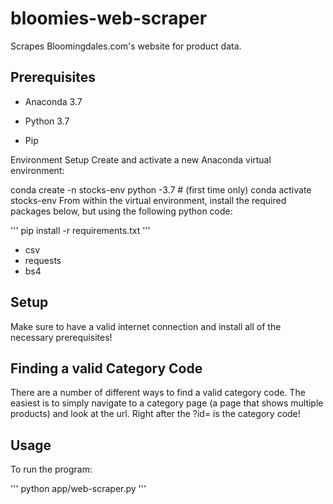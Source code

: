 # bloomies-web-scraper
Scrapes Bloomingdales.com's website for product data. 

## Prerequisites

 + Anaconda 3.7

 + Python 3.7

 + Pip

 Environment Setup Create and activate a new Anaconda virtual environment:

 conda create -n stocks-env python -3.7 # (first time only) conda activate stocks-env From within the virtual environment, install the required packages below, but using the following python code:

 '''
 pip install -r requirements.txt
 '''

  + csv
  + requests
  + bs4

 ## Setup

Make sure to have a valid internet connection and install all of the necessary prerequisites!

## Finding a valid Category Code

There are a number of different ways to find a valid category code. The easiest is to simply navigate to a category page (a page that shows multiple products) and look at the url. Right after the ?id= is the category code!

 ## Usage

 To run the program: 

 '''
 python app/web-scraper.py
 '''

